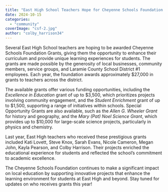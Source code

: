 ```yaml
---
title: "East High School Teachers Hope for Cheyenne Schools Foundation Grants"
date: 2024-10-15
categories: 
  - "community"
coverImage: "csf-2.jpg"
author: "colby_harrison34"
---
```


Several East High School teachers are hoping to be awarded Cheyenne Schools Foundation Grants, giving them the opportunity to enhance their curriculum and provide unique learning experiences for students. The grants are made possible by the generosity of local businesses, community members, service groups, and Laramie County School District #1 employees. Each year, the foundation awards approximately $27,000 in grants to teachers across the district.

The available grants offer various funding opportunities, including the _Excellence in Education_ grant of up to $3,500, which prioritizes projects involving community engagement, and the _Student Enrichment_ grant of up to $1,500, supporting a range of initiatives within schools. Special Opportunity Grants are also available, such as the _Allen G. Wheeler Grant_ for history and geography, and the _Mary (Pat) Noel Science Grant_, which provides up to $10,000 for large-scale science projects, particularly in physics and chemistry.

Last year, East High teachers who received these prestigious grants included Kati Lovett, Steve Knox, Sarah Evans, Nicole Cameron, Megan John, Kayla Pearson, and Colby Harrison. Their projects enriched the educational experience for students and reflected the school’s commitment to academic excellence.

The Cheyenne Schools Foundation continues to make a significant impact on local education by supporting innovative projects that enhance the learning environment for students at East High and beyond. Stay tuned for updates on who receives grants this year!
